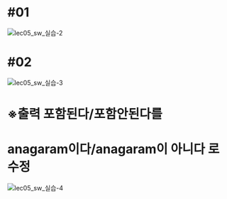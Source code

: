 # \#01
![lec05_sw_실습-2](https://user-images.githubusercontent.com/105068708/218277336-5993290b-db6b-49b2-8fd7-9c7310c76208.jpg)
# \#02
![lec05_sw_실습-3](https://user-images.githubusercontent.com/105068708/218277339-81160c5e-02d7-486d-bcb2-4d6a7b465aa9.jpg)
# ※출력 포함된다/포함안된다를   
# anagaram이다/anagaram이 아니다 로 수정
![lec05_sw_실습-4](https://user-images.githubusercontent.com/105068708/218277340-a89111d4-dbc2-4c2a-ab1e-7069bc7a39e3.jpg)
